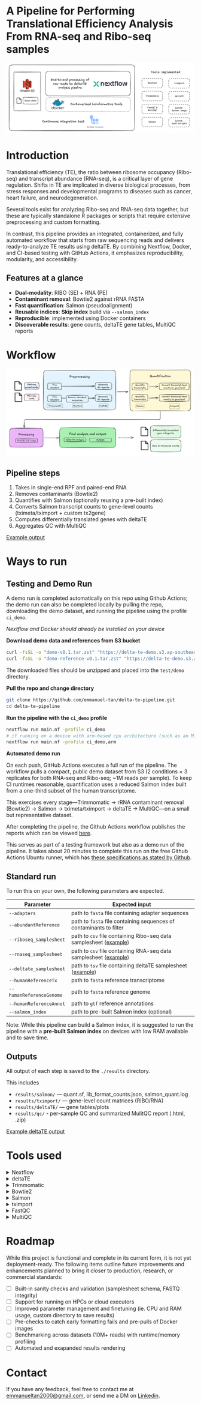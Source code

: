 # A Pipeline for Performing Translational Efficiency Analysis From RNA-seq and Ribo-seq samples

![main-diagram](assets/main-diagram.png)

# Introduction

Translational efficiency (TE), the ratio between ribosome occupancy (Ribo-seq) and transcript abundance (RNA-seq), is a critical layer of gene regulation. Shifts in TE are implicated in diverse biological processes, from stress responses and developmental programs to diseases such as cancer, heart failure, and neurodegeneration. 

Several tools exist for analyzing Ribo-seq and RNA-seq data together, but these are typically standalone R packages or scripts that require extensive preprocessing and custom formatting. 

In contrast, this pipeline provides an integrated, containerized, and fully automated workflow that starts from raw sequencing reads and delivers ready-to-analyze TE results using deltaTE. By combining Nextflow, Docker, and CI-based testing with GitHub Actions, it emphasizes reproducibility, modularity, and accessibility.

## Features at a glance
- **Dual-modality**: RIBO (SE) + RNA (PE)
- **Contaminant removal**: Bowtie2 against rRNA FASTA
- **Fast quantification**: Salmon (pseudoalignment)
- **Reusable indices**: **Skip index** build via `--salmon_index`
- **Reproducible**: implemented using Docker containers
- **Discoverable results**: gene counts, deltaTE gene tables, MultiQC reports

# Workflow 

![pipeline-diagram](assets/pipeline-diagram.png)

## Pipeline steps
1) Takes in single-end RPF and paired-end RNA
2) Removes contaminants (Bowtie2)
3) Quantifies with Salmon (optionally reusing a pre-built index)
4) Converts Salmon transcript counts to gene-level counts (tximeta/tximport + custom tx2gene)
5) Computes differentially translated genes with deltaTE
6) Aggregates QC with MultiQC

[Example output](./test/example-results/)

# Ways to run
## Testing and Demo Run

A demo run is completed automatically on this repo using Github Actions; the demo run can also be completed locally by pulling the repo, downloading the demo dataset, and running the pipeline using the profile `ci_demo`. 

*Nextflow and Docker should already be installed on your device*

**Download demo data and references from S3 bucket**
```bash
curl -fsSL -o "demo-v0.1.tar.zst" "https://delta-te-demo.s3.ap-southeast-1.amazonaws.com/public/demo-v0.1.tar.zst"
curl -fsSL -o "demo-reference-v0.1.tar.zst" "https://delta-te-demo.s3.ap-southeast-1.amazonaws.com/public/demo-reference-v0.1.tar.zst"
```

The downloaded files should be unzipped and placed into the `test/demo` directory.

**Pull the repo and change directory**

```bash
git clone https://github.com/emmanuel-tan/delta-te-pipeline.git
cd delta-te-pipeline
```

**Run the pipeline with the `ci_demo` profile**

```bash
nextflow run main.nf -profile ci_demo
# if running on a device with arm-based cpu architecture (such as an M1 Macbook), include the arm profile as well
nextflow run main.nf -profile ci_demo,arm
```

**Automated demo run**

On each push, GitHub Actions executes a full run of the pipeline. The workflow pulls a compact, public demo dataset from S3 (2 conditions × 3 replicates for both RNA-seq and Ribo-seq; ~1M reads per sample). To keep CI runtimes reasonable, quantification uses a reduced Salmon index built from a one-third subset of the human transcriptome. 

This exercises every stage—Trimmomatic → rRNA contaminant removal (Bowtie2) → Salmon → tximeta/tximport → deltaTE → MultiQC—on a small but representative dataset.

After completing the pipeline, the Github Actions workflow publishes the reports which can be viewed [here](https://emmanuel-tan.github.io/delta-te-pipeline/).

This serves as part of a testing framework but also as a demo run of the pipeline. It takes about 20 minutes to complete this run on the free Github Actions Ubuntu runner, which has [these specifications as stated by Github](https://docs.github.com/en/actions/reference/runners/github-hosted-runners#standard-github-hosted-runners-for-public-repositories). 

## Standard run 

To run this on your own, the following parameters are expected. 

| Parameter | Expected input |
| --- | --- |
| `--adapters`              | path to `fasta` file containing adapter sequences |
| `--abundantReference`     | path to `fasta` file containing sequences of contaminants to filter |
| `--riboseq_samplesheet`   | path to `csv` file containing Ribo-seq data samplesheet ([example](./test/demo/RIBO-samplesheet.csv)) |
| `--rnaseq_samplesheet`    | path to `csv` file containing RNA-seq data samplesheet ([example](./test/demo/RNA-samplesheet.csv)) |
| `--deltate_samplesheet`   | path to `tsv` file containing deltaTE samplesheet ([example](./test/demo/deltaTE-Samplesheet.tsv)) |
| `--humanReferenceTx`      | path to `fasta` reference transcriptome |
| `--humanReferenceGenome`  | path to `fasta` reference genome |
| `--humanReferenceAnnot`   | path to `gtf` reference annotations |
| `--salmon_index`          | path to pre-built Salmon index (optional) |

Note: While this pipeline can build a Salmon index, it is suggested to run the pipeline with a **pre-built Salmon index** on devices with low RAM available and to save time. 

## Outputs
All output of each step is saved to the `./results` directory. 

This includes
- `results/salmon/` — quant.sf, lib_format_counts.json, salmon_quant.log
- `results/tximport/` — gene-level count matrices (RIBO/RNA)
- `results/deltaTE/` — gene tables/plots
- `results/qc/` - per-sample QC and summarized MulitQC report (.html, .zip)

[Example deltaTE output](./test/example-results/deltaTE/output/Results/Result_figures.pdf)

# Tools used

<details><summary>Nextflow</summary>
Di Tommaso, P., Chatzou, M., Floden, E. W., Barja, P. P., Palumbo, E., & Notredame, C. (2017). Nextflow enables reproducible computational workflows. <i>Nature biotechnology, 35</i>(4), 316-319.

- https://github.com/nextflow-io/nextflow
</details>

<details><summary>deltaTE</summary>
Chothani, S., Adami, E., Ouyang, J. F., Viswanathan, S., Hubner, N., Cook, S. A., ... & Rackham, O. J. (2019). deltaTE: Detection of translationally regulated genes by integrative analysis of Ribo‐seq and RNA‐seq data. <i>Current protocols in molecular biology, 129</i>(1), e108.

- https://github.com/SGDDNB/translational_regulation
</details>

<details><summary>Trimmomatic</summary>
Bolger, A. M., Lohse, M., & Usadel, B. (2014). Trimmomatic: a flexible trimmer for Illumina sequence data. <i>Bioinformatics, 30</i>(15), 2114-2120.

- https://github.com/usadellab/Trimmomatic
</details>

<details><summary>Bowtie2</summary>
Langmead B, Salzberg S. Fast gapped-read alignment with Bowtie 2. Nature Methods. 2012, 9:357-359.

- https://github.com/BenLangmead/bowtie2
</details>

<details><summary>Salmon</summary>
Patro, R., Duggal, G., Love, M. I., Irizarry, R. A., & Kingsford, C. (2017). Salmon provides fast and bias-aware quantification of transcript expression. <i>Nature methods, 14</i>(4), 417-419.

- https://combine-lab.github.io/salmon/
</details>

<details><summary>tximport</summary>
- https://github.com/thelovelab/tximport
</details>

<details><summary>FastQC</summary>
- https://github.com/s-andrews/FastQC
</details>

<details><summary>MultiQC</summary>
Ewels, P., Magnusson, M., Lundin, S., & Käller, M. (2016). MultiQC: summarize analysis results for multiple tools and samples in a single report. <i>Bioinformatics, 32</i>(19), 3047-3048.

- https://github.com/MultiQC/MultiQC
</details>


# Roadmap

While this project is functional and complete in its current form, it is not yet deployment-ready. The following items outline future improvements and enhancements planned to bring it closer to production, research, or commercial standards:

- [ ] Built-in sanity checks and validation (samplesheet schema, FASTQ integrity)
- [ ] Support for running on HPCs or cloud executors
- [ ] Improved parameter management and finetuning (ie. CPU and RAM usage, custom directory to save results)
- [ ] Pre-checks to catch early formatting fails and pre-pulls of Docker images
- [ ] Benchmarking across datasets (10M+ reads) with runtime/memory profiling
- [ ] Automated and exapanded results rendering

# Contact
If you have any feedback, feel free to contact me at emmanueltan2000@gmail.com, or send me a DM on [Linkedin](https://www.linkedin.com/in/emmanuel-tan-0b89051b3/).
